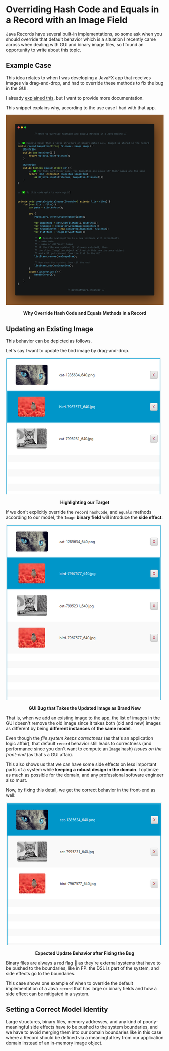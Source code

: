 <!-- Copyright (c) 2023 Tobias Briones. All rights reserved. -->
<!-- SPDX-License-Identifier: CC-BY-4.0 -->
<!-- This file is part of https://github.com/tobiasbriones/blog -->

# Overriding Hash Code and Equals in a Record with an Image Field

Java Records have several built-in implementations, so some ask when you should
override that default behavior which is a situation I recently came across when
dealing with GUI and binary image files, so I found an opportunity to write
about this topic.

## Example Case

This idea relates to when I was developing a JavaFX app that receives images via
drag-and-drop, and had to override these methods to fix the bug in the GUI.

I already
[explained this](/building-slides-from-screenshots-app-in-javafx#application-data),
but I want to provide more documentation.

This snippet explains why, according to the use case I had with that app.

![Why Override Hash Code and Equals Methods in a Record](why-override-hash-code-and-equals-methods-in-a-record.png)

<figcaption>
<p align="center"><strong>Why Override Hash Code and Equals Methods in a Record</strong></p>
</figcaption>

## Updating an Existing Image

This behavior can be depicted as follows.

Let's say I want to update the bird image by drag-and-drop.

![Highlighting our Target](images/highlighting-our-target.png)

<figcaption>
<p align="center"><strong>Highlighting our Target</strong></p>
</figcaption>

If we don't explicitly override the `record` `hashCode`, and `equals` methods
according to our model, the `Image` **binary field** will introduce the **side
effect**:

![GUI Bug that Takes the Updated Image as Brand New](images/gui-bug-that-takes-the-updated-image-as-brand-new.png)

<figcaption>
<p align="center"><strong>GUI Bug that Takes the Updated Image as Brand
New</strong></p>
</figcaption>

That is, when we add an existing image to the app, the list of images in the GUI
doesn't remove the old image since it takes both (old and new) images as
different by being **different instances** of **the same model**.

Even though the *file system keeps correctness* (as that's an application logic
affair), that default `record` behavior still leads to correctness (and
performance since you don't want to compute an `Image` hash) *issues on the
front-end* (as that's a GUI affair).

This also shows us that we can have some side effects on less important parts of
a system while **keeping a robust design in the domain**. I optimize as much as
possible for the domain, and any professional software engineer also must.

Now, by fixing this detail, we get the correct behavior in the front-end as
well:

![Expected Update Behavior after Fixing the Bug](images/expected-update-behavior-after-fixing-the-bug.png)

<figcaption>
<p align="center"><strong>Expected Update Behavior after Fixing the Bug</strong></p>
</figcaption>

Binary files are always a red flag 🚩 as they're external systems that have to be
pushed to the boundaries, like in FP: the DSL is part of the system, and side
effects go to the boundaries.

This case shows one example of when to override the default implementation of a
Java `record` that has large or binary fields and how a side effect can be
mitigated in a system.

## Setting a Correct Model Identity

Large structures, binary files, memory addresses, and any kind of
poorly-meaningful side effects have to be pushed to the system boundaries, and
we have to avoid merging them into our domain boundaries like in this case where
a Record should be defined via a meaningful key from our application domain
instead of an in-memory image object.
